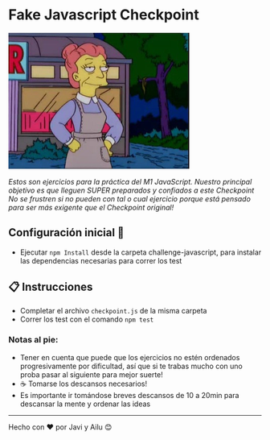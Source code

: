 # Fake Javascript Checkpoint

![myimage-alt-tag](./img/1.jpg)

_Estos son ejercicios para la práctica del M1 JavaScript. Nuestro principal objetivo es que lleguen SUPER preparados y confiados a este Checkpoint_  
_No se frustren si no pueden con tal o cual ejercicio porque está pensado para ser más exigente que el Checkpoint original!_

## Configuración inicial 🚀

- Ejecutar `npm Install` desde la carpeta challenge-javascript, para instalar las dependencias necesarias para correr los test

## 📋 Instrucciones

- Completar el archivo `checkpoint.js` de la misma carpeta
- Correr los test con el comando `npm test`

### Notas al pie:

- Tener en cuenta que puede que los ejercicios no estén ordenados progresivamente por dificultad, así que si te trabas mucho con uno proba pasar al siguiente para mejor suerte!
- ☕️ Tomarse los descansos necesarios!
- Es importante ir tomándose breves descansos de 10 a 20min para descansar la mente y ordenar las ideas

---

Hecho con ❤️ por Javi y Ailu 😊
